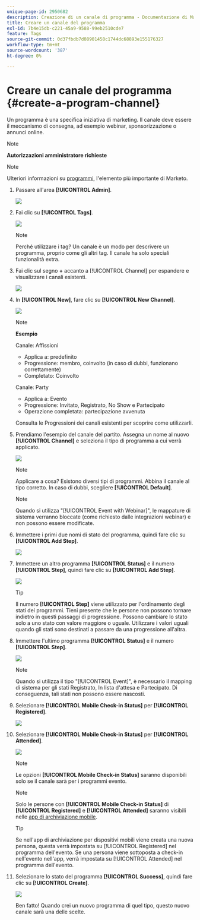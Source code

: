 ```yaml
---
unique-page-id: 2950682
description: Creazione di un canale di programma - Documentazione di Marketo - Documentazione del prodotto
title: Creare un canale del programma
exl-id: 7b4e15db-c221-45a9-9588-99eb2510cde7
feature: Tags
source-git-commit: 0d37fbdb7d08901458c1744dc68893e155176327
workflow-type: tm+mt
source-wordcount: '387'
ht-degree: 0%

---
```


# Creare un canale del programma {#create-a-program-channel}

Un programma è una specifica iniziativa di marketing. Il canale deve essere il meccanismo di consegna, ad esempio webinar, sponsorizzazione o annunci online.

>[!NOTE]
>
>**Autorizzazioni amministratore richieste**

>[!NOTE]
>
>Ulteriori informazioni su [programmi](/help/marketo/product-docs/core-marketo-concepts/programs/creating-programs/understanding-programs.md), l&#39;elemento più importante di Marketo.

1. Passare all&#39;area **[!UICONTROL Admin]**.

   ![](assets/create-a-program-channel-1.png)

1. Fai clic su **[!UICONTROL Tags]**.

   ![](assets/create-a-program-channel-2.png)

   >[!NOTE]
   >
   >Perché utilizzare i tag? Un canale è un modo per descrivere un programma, proprio come gli altri tag. Il canale ha solo speciali funzionalità extra.

1. Fai clic sul segno **+** accanto a [!UICONTROL Channel] per espandere e visualizzare i canali esistenti.

   ![](assets/create-a-program-channel-3.png)

1. In **[!UICONTROL New]**, fare clic su **[!UICONTROL New Channel]**.

   ![](assets/create-a-program-channel-4.png)

   >[!NOTE]
   >
   >**Esempio**
   >
   >Canale: Affissioni
   >
   >* Applica a: predefinito
   >* Progressione: membro, coinvolto (in caso di dubbi, funzionano correttamente)
   >* Completato: Coinvolto
   >
   >Canale: Party
   >
   >* Applica a: Evento
   >* Progressione: Invitato, Registrato, No Show e Partecipato
   >* Operazione completata: partecipazione avvenuta
   >
   >Consulta le Progressioni dei canali esistenti per scoprire come utilizzarli.

1. Prendiamo l&#39;esempio del canale del partito. Assegna un nome al nuovo **[!UICONTROL Channel]** e seleziona il tipo di programma a cui verrà applicato.

   ![](assets/create-a-program-channel-5.png)

   >[!NOTE]
   >
   >Applicare a cosa? Esistono diversi tipi di programmi. Abbina il canale al tipo corretto. In caso di dubbi, scegliere **[!UICONTROL Default]**.

   >[!NOTE]
   >
   >Quando si utilizza &quot;[!UICONTROL Event with Webinar]&quot;, le mappature di sistema verranno bloccate (come richiesto dalle integrazioni webinar) e non possono essere modificate.

1. Immettere i primi due nomi di stato del programma, quindi fare clic su **[!UICONTROL Add Step]**.

   ![](assets/create-a-program-channel-6.png)

1. Immettere un altro programma **[!UICONTROL Status]** e il numero **[!UICONTROL Step]**, quindi fare clic su **[!UICONTROL Add Step]**.

   ![](assets/create-a-program-channel-7.png)

   >[!TIP]
   >
   >Il numero **[!UICONTROL Step]** viene utilizzato per l&#39;ordinamento degli stati dei programmi. Tieni presente che le persone non possono tornare indietro in questi passaggi di progressione. Possono cambiare lo stato solo a uno stato con valore maggiore o uguale. Utilizzare i valori uguali quando gli stati sono destinati a passare da una progressione all&#39;altra.

1. Immettere l&#39;ultimo programma **[!UICONTROL Status]** e il numero **[!UICONTROL Step]**.

   ![](assets/create-a-program-channel-8.png)

   >[!NOTE]
   >
   >Quando si utilizza il tipo &quot;[!UICONTROL Event]&quot;, è necessario il mapping di sistema per gli stati Registrato, In lista d&#39;attesa e Partecipato. Di conseguenza, tali stati non possono essere nascosti.

1. Selezionare **[!UICONTROL Mobile Check-in Status]** per **[!UICONTROL Registered]**.

   ![](assets/create-a-program-channel-9.png)

1. Selezionare **[!UICONTROL Mobile Check-in Status]** per **[!UICONTROL Attended]**.

   ![](assets/create-a-program-channel-10.png)

   >[!NOTE]
   >
   >Le opzioni **[!UICONTROL Mobile Check-in Status]** saranno disponibili solo se il canale sarà per i programmi evento.

   >[!NOTE]
   >
   >Solo le persone con **[!UICONTROL Mobile Check-in Status]** di **[!UICONTROL Registered]** e **[!UICONTROL Attended]** saranno visibili nelle [app di archiviazione mobile](/help/marketo/product-docs/core-marketo-concepts/mobile-apps/event-check-in/event-check-in-overview.md).

   >[!TIP]
   >
   >Se nell&#39;app di archiviazione per dispositivi mobili viene creata una nuova persona, questa verrà impostata su [!UICONTROL Registered] nel programma dell&#39;evento. Se una persona viene sottoposta a check-in nell&#39;evento nell&#39;app, verrà impostata su [!UICONTROL Attended] nel programma dell&#39;evento.

1. Selezionare lo stato del programma **[!UICONTROL Success]**, quindi fare clic su **[!UICONTROL Create]**.

   ![](assets/create-a-program-channel-11.png)

   Ben fatto! Quando crei un nuovo programma di quel tipo, questo nuovo canale sarà una delle scelte.

